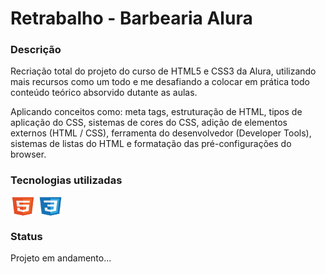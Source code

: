 # Retrabalho - Barbearia Alura


### Descrição

Recriação total do projeto do curso de HTML5 e CSS3 da Alura, utilizando mais recursos como um todo e me desafiando a colocar em prática todo conteúdo teórico absorvido dutante as aulas.

Aplicando conceitos como: meta tags, estruturação de HTML, tipos de aplicação do CSS, sistemas de cores do CSS, adição de elementos externos (HTML / CSS), ferramenta do desenvolvedor (Developer Tools), sistemas de listas do HTML e formatação das pré-configurações do browser.

  
### Tecnologias utilizadas
    
  <img align="center" alt="HTML" height="30" width="40" src="https://raw.githubusercontent.com/devicons/devicon/master/icons/html5/html5-original.svg"> <img align="center" alt="CSS" height="30" width="40" src="https://raw.githubusercontent.com/devicons/devicon/master/icons/css3/css3-original.svg">
  
  
### Status
  
Projeto em andamento...
